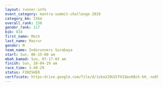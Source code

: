 ```yaml
---
layout: runner-info 
event_category: mantra-summit-challenge-2019 
category_km: 15km 
overall_rank: 158
gender_rank: 117
bib: 834
first_name: Moch
last_name: Masrur
gender: M
team_name: Indorunners Surabaya
start: Sun, 06-15-00 am
mbah_kamad: Sun, 07-17-03 am
finish: Sun, 10-04-29 am
race_time: 3-49-29
status: FINISHER
certficate: https:drive.google.com/file/d/1sba3JOU2CFkIQex6BzS-hH_-noEkZO9F/view?usp=sharing
---
```

